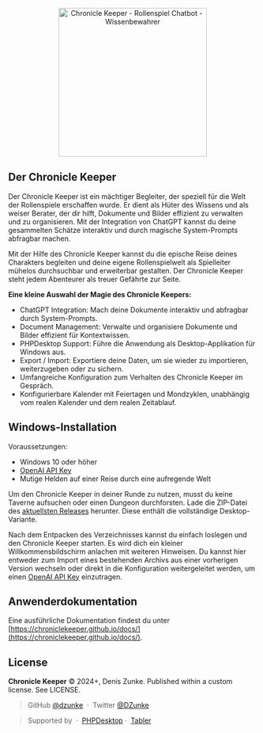 <p align="center">
    <a href="https://github.com/ChronicleKeeper/ChronicleKeeper">
        <img 
            src="https://raw.githubusercontent.com/ChronicleKeeper/ChronicleKeeper/main/assets/images/logo.png" 
            alt="Chronicle Keeper - Rollenspiel Chatbot - Wissenbewahrer" 
            width="300"
        >
    </a>
</p>

## Der Chronicle Keeper

Der Chronicle Keeper ist ein mächtiger Begleiter, der speziell für die Welt der Rollenspiele erschaffen wurde. Er dient als 
Hüter des Wissens und als weiser Berater, der dir hilft, Dokumente und Bilder effizient zu verwalten und zu organisieren. 
Mit der Integration von ChatGPT kannst du deine gesammelten Schätze interaktiv und durch magische System-Prompts 
abfragbar machen.

Mit der Hilfe des Chronicle Keeper kannst du die epische Reise deines Charakters begleiten und deine eigene Rollenspielwelt 
als Spielleiter mühelos durchsuchbar und erweiterbar gestalten. Der Chronicle Keeper steht jedem Abenteurer als treuer
Gefährte zur Seite.

**Eine kleine Auswahl der Magie des Chronicle Keepers:**

- ChatGPT Integration: Mach deine Dokumente interaktiv und abfragbar durch System-Prompts.
- Document Management: Verwalte und organisiere Dokumente und Bilder effizient für Kontextwissen.
- PHPDesktop Support: Führe die Anwendung als Desktop-Applikation für Windows aus.
- Export / Import: Exportiere deine Daten, um sie wieder zu importieren, weiterzugeben oder zu sichern.
- Umfangreiche Konfiguration zum Verhalten des Chronicle Keeper im Gespräch.
- Konfigurierbare Kalender mit Feiertagen und Mondzyklen, unabhängig vom realen Kalender und dem realen Zeitablauf.

## Windows-Installation

Voraussetzungen:

- Windows 10 oder höher
- [OpenAI API Key](https://platform.openai.com/api-keys)
- Mutige Helden auf einer Reise durch eine aufregende Welt

Um den Chronicle Keeper in deiner Runde zu nutzen, musst du keine Taverne aufsuchen oder einen Dungeon durchforsten.
Lade die ZIP-Datei des [aktuellsten Releases](https://github.com/ChronicleKeeper/ChronicleKeeper/releases/latest) herunter.
Diese enthält die vollständige Desktop-Variante.

Nach dem Entpacken des Verzeichnisses kannst du einfach loslegen und den Chronicle Keeper starten. Es wird dich ein kleiner
Willkommensbildschirm anlachen mit weiteren Hinweisen. Du kannst hier entweder zum Import eines bestehenden Archivs
aus einer vorherigen Version wechseln oder direkt in die Konfiguration weitergeleitet werden, um einen
[OpenAI API Key](https://platform.openai.com/api-keys) einzutragen.

## Anwenderdokumentation

Eine ausführliche Dokumentation findest du unter [https://chroniclekeeper.github.io/docs/](https://chroniclekeeper.github.io/docs/).

## License

**Chronicle Keeper** © 2024+, Denis Zunke. Published within a custom license. See LICENSE.

> GitHub [@dzunke](https://github.com/DZunke) &nbsp;&middot;&nbsp;
> Twitter [@DZunke](https://twitter.com/DZunke)

> Supported by &nbsp;&middot;&nbsp;
> [PHPDesktop](https://github.com/cztomczak/phpdesktop)&nbsp;&middot;&nbsp;
> [Tabler](https://tabler.io)
